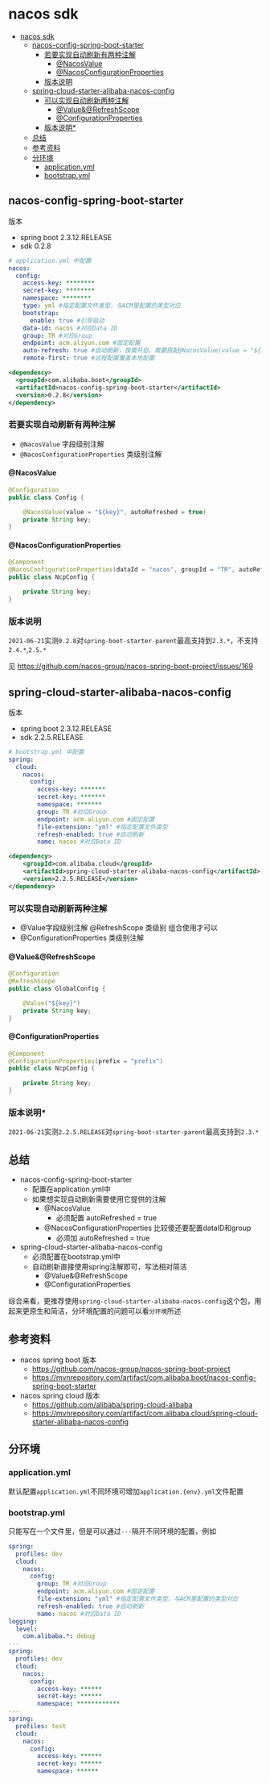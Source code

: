 # nacos sdk

- [nacos sdk](#nacos-sdk)
  - [nacos-config-spring-boot-starter](#nacos-config-spring-boot-starter)
    - [若要实现自动刷新有两种注解](#若要实现自动刷新有两种注解)
      - [@NacosValue](#nacosvalue)
      - [@NacosConfigurationProperties](#nacosconfigurationproperties)
    - [版本说明](#版本说明)
  - [spring-cloud-starter-alibaba-nacos-config](#spring-cloud-starter-alibaba-nacos-config)
    - [可以实现自动刷新两种注解](#可以实现自动刷新两种注解)
      - [@Value&@RefreshScope](#valuerefreshscope)
      - [@ConfigurationProperties](#configurationproperties)
    - [版本说明*](#版本说明-1)
  - [总结](#总结)
  - [参考资料](#参考资料)
  - [分环境](#分环境)
    - [application.yml](#applicationyml)
    - [bootstrap.yml](#bootstrapyml)

## nacos-config-spring-boot-starter

版本

- spring boot 2.3.12.RELEASE
- sdk 0.2.8

```yml
# application.yml 中配置
nacos:
  config:
    access-key: ********
    secret-key: ********
    namespace: ********
    type: yml #指定配置文件类型，与ACM里配置的类型对应
    bootstrap:
      enable: true #引导启动
    data-id: nacos #对应Data ID
    group: TR #对应Group
    endpoint: acm.aliyun.com #固定配置
    auto-refresh: true #自动刷新，按需开启，需要搭配@NacosValue(value = "${key}", autoRefreshed = true)使用
    remote-first: true #远程配置覆盖本地配置
```

```xml
<dependency>
  <groupId>com.alibaba.boot</groupId>
  <artifactId>nacos-config-spring-boot-starter</artifactId>
  <version>0.2.8</version>
</dependency>
```

### 若要实现自动刷新有两种注解

- `@NacosValue` 字段级别注解
- `@NacosConfigurationProperties` 类级别注解

#### @NacosValue

```java
@Configuration
public class Config {

    @NacosValue(value = "${key}", autoRefreshed = true)
    private String key;
}
```

#### @NacosConfigurationProperties

```java
@Component
@NacosConfigurationProperties(dataId = "nacos", groupId = "TR", autoRefreshed = true)
public class NcpConfig {

    private String key;
}
```


### 版本说明

`2021-06-21`实测`0.2.8`对`spring-boot-starter-parent`最高支持到`2.3.*`，不支持`2.4.*`,`2.5.*`

见 https://github.com/nacos-group/nacos-spring-boot-project/issues/169

## spring-cloud-starter-alibaba-nacos-config

版本

- spring boot 2.3.12.RELEASE
- sdk 2.2.5.RELEASE

```yml
# bootstrap.yml 中配置
spring:
  cloud:
    nacos:
      config:
        access-key: *******
        secret-key: *******
        namespace: *******
        group: TR #对应Group
        endpoint: acm.aliyun.com #固定配置
        file-extension: "yml" #指定配置文件类型
        refresh-enabled: true #自动刷新
        name: nacos #对应Data ID
```

```xml
<dependency>
    <groupId>com.alibaba.cloud</groupId>
    <artifactId>spring-cloud-starter-alibaba-nacos-config</artifactId>
    <version>2.2.5.RELEASE</version>
</dependency>
```

### 可以实现自动刷新两种注解

- @Value字段级别注解 @RefreshScope 类级别 组合使用才可以
- @ConfigurationProperties 类级别注解

#### @Value&@RefreshScope

```java
@Configuration
@RefreshScope
public class GlobalConfig {

    @Value("${key}")
    private String key;
}
```

#### @ConfigurationProperties

```java
@Component
@ConfigurationProperties(prefix = "prefix")
public class NcpConfig {

    private String key;
}
```

### 版本说明*

`2021-06-21`实测`2.2.5.RELEASE`对`spring-boot-starter-parent`最高支持到`2.3.*`

## 总结

- nacos-config-spring-boot-starter
  - 配置在application.yml中
  - 如果想实现自动刷新需要使用它提供的注解
    - @NacosValue
      - 必须配置 autoRefreshed = true
    - @NacosConfigurationProperties 比较傻还要配置dataID和group
      - 必须加 autoRefreshed = true
- spring-cloud-starter-alibaba-nacos-config
  - 必须配置在bootstrap.yml中
  - 自动刷新直接使用spring注解即可，写法相对简洁
    - @Value&@RefreshScope
    - @ConfigurationProperties

综合来看，更推荐使用`spring-cloud-starter-alibaba-nacos-config`这个包，用起来更原生和简洁，分环境配置的问题可以看`分环境`所述

## 参考资料

- nacos spring boot 版本
  - https://github.com/nacos-group/nacos-spring-boot-project
  -  https://mvnrepository.com/artifact/com.alibaba.boot/nacos-config-spring-boot-starter
- nacos spring cloud 版本
  - https://github.com/alibaba/spring-cloud-alibaba
  - https://mvnrepository.com/artifact/com.alibaba.cloud/spring-cloud-starter-alibaba-nacos-config

## 分环境

### application.yml

默认配置`application.yml`不同环境可增加`application.{env}.yml`文件配置

### bootstrap.yml

只能写在一个文件里，但是可以通过`---`隔开不同环境的配置，例如

```yaml
spring:
  profiles: dev
  cloud:
    nacos:
      config:
        group: TR #对应Group
        endpoint: acm.aliyun.com #固定配置
        file-extension: "yml" #指定配置文件类型，与ACM里配置的类型对应
        refresh-enabled: true #自动刷新
        name: nacos #对应Data ID
logging:
  level:
    com.alibaba.*: debug
---
spring:
  profiles: dev
  cloud:
    nacos:
      config:
        access-key: ******
        secret-key: ******
        namespace: ************
---
spring:
  profiles: test
  cloud:
    nacos:
      config:
        access-key: ******
        secret-key: ******
        namespace: ******
```

